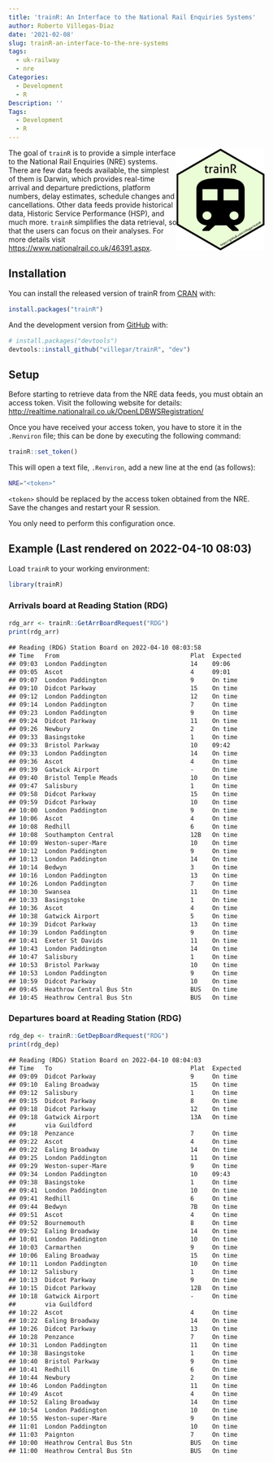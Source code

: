 ```yaml
---
title: 'trainR: An Interface to the National Rail Enquiries Systems'
author: Roberto Villegas-Diaz
date: '2021-02-08'
slug: trainR-an-interface-to-the-nre-systems
tags:
  - uk-railway
  - nre
Categories:
  - Development
  - R
Description: ''
Tags:
  - Development
  - R
---
```


<img src="https://raw.githubusercontent.com/villegar/trainR/main/inst/images/logo.png" alt="logo" align="right" height=200px/>

The goal of `trainR` is to provide a simple interface to the 
National Rail Enquiries (NRE) systems. There are few data feeds 
available, the simplest of them is Darwin, which provides real-time 
arrival and departure predictions, platform numbers, delay estimates, 
schedule changes and cancellations. Other data feeds provide historical 
data, Historic Service Performance (HSP), and much more. `trainR` 
simplifies the data retrieval, so that the users can focus on their 
analyses. For more details visit 
https://www.nationalrail.co.uk/46391.aspx.

## Installation

You can install the released version of trainR from [CRAN](https://CRAN.R-project.org) with:

``` r
install.packages("trainR")
```

And the development version from [GitHub](https://github.com/) with:

``` r
# install.packages("devtools")
devtools::install_github("villegar/trainR", "dev")
```

## Setup
Before starting to retrieve data from the NRE data feeds, you must obtain an access token. 
Visit the following website for details: http://realtime.nationalrail.co.uk/OpenLDBWSRegistration/

Once you have received your access token, you have to store it in the `.Renviron` file; this can be 
done by executing the following command:


```r
trainR::set_token()
```

This will open a text file, `.Renviron`, add a new line at the end (as follows):

```bash
NRE="<token>"
```

`<token>` should be replaced by the access token obtained from the NRE. Save the changes and restart 
your R session.

You only need to perform this configuration once.

## Example (Last rendered on 2022-04-10 08:03)

Load `trainR` to your working environment:

```r
library(trainR)
```

### Arrivals board at Reading Station (RDG)


```r
rdg_arr <- trainR::GetArrBoardRequest("RDG")
print(rdg_arr)
```

```
## Reading (RDG) Station Board on 2022-04-10 08:03:58
## Time   From                                    Plat  Expected
## 09:03  London Paddington                       14    09:06
## 09:05  Ascot                                   4     09:01
## 09:07  London Paddington                       9     On time
## 09:10  Didcot Parkway                          15    On time
## 09:12  London Paddington                       12    On time
## 09:14  London Paddington                       7     On time
## 09:23  London Paddington                       9     On time
## 09:24  Didcot Parkway                          11    On time
## 09:26  Newbury                                 2     On time
## 09:33  Basingstoke                             1     On time
## 09:33  Bristol Parkway                         10    09:42
## 09:33  London Paddington                       14    On time
## 09:36  Ascot                                   4     On time
## 09:39  Gatwick Airport                         -     On time
## 09:40  Bristol Temple Meads                    10    On time
## 09:47  Salisbury                               1     On time
## 09:58  Didcot Parkway                          15    On time
## 09:59  Didcot Parkway                          10    On time
## 10:00  London Paddington                       9     On time
## 10:06  Ascot                                   4     On time
## 10:08  Redhill                                 6     On time
## 10:08  Southampton Central                     12B   On time
## 10:09  Weston-super-Mare                       10    On time
## 10:12  London Paddington                       9     On time
## 10:13  London Paddington                       14    On time
## 10:14  Bedwyn                                  3     On time
## 10:16  London Paddington                       13    On time
## 10:26  London Paddington                       7     On time
## 10:30  Swansea                                 11    On time
## 10:33  Basingstoke                             1     On time
## 10:36  Ascot                                   4     On time
## 10:38  Gatwick Airport                         5     On time
## 10:39  Didcot Parkway                          13    On time
## 10:39  London Paddington                       9     On time
## 10:41  Exeter St Davids                        11    On time
## 10:43  London Paddington                       14    On time
## 10:47  Salisbury                               1     On time
## 10:53  Bristol Parkway                         10    On time
## 10:53  London Paddington                       9     On time
## 10:59  Didcot Parkway                          10    On time
## 09:45  Heathrow Central Bus Stn                BUS   On time
## 10:45  Heathrow Central Bus Stn                BUS   On time
```

### Departures board at Reading Station (RDG)


```r
rdg_dep <- trainR::GetDepBoardRequest("RDG")
print(rdg_dep)
```

```
## Reading (RDG) Station Board on 2022-04-10 08:04:03
## Time   To                                      Plat  Expected
## 09:09  Didcot Parkway                          9     On time
## 09:10  Ealing Broadway                         15    On time
## 09:12  Salisbury                               1     On time
## 09:15  Didcot Parkway                          8     On time
## 09:18  Didcot Parkway                          12    On time
## 09:18  Gatwick Airport                         13A   On time
##        via Guildford                           
## 09:18  Penzance                                7     On time
## 09:22  Ascot                                   4     On time
## 09:22  Ealing Broadway                         14    On time
## 09:25  London Paddington                       11    On time
## 09:29  Weston-super-Mare                       9     On time
## 09:34  London Paddington                       10    09:43
## 09:38  Basingstoke                             1     On time
## 09:41  London Paddington                       10    On time
## 09:41  Redhill                                 6     On time
## 09:44  Bedwyn                                  7B    On time
## 09:51  Ascot                                   4     On time
## 09:52  Bournemouth                             8     On time
## 09:52  Ealing Broadway                         14    On time
## 10:01  London Paddington                       10    On time
## 10:03  Carmarthen                              9     On time
## 10:06  Ealing Broadway                         15    On time
## 10:11  London Paddington                       10    On time
## 10:12  Salisbury                               1     On time
## 10:13  Didcot Parkway                          9     On time
## 10:15  Didcot Parkway                          12B   On time
## 10:18  Gatwick Airport                         -     On time
##        via Guildford                           
## 10:22  Ascot                                   4     On time
## 10:22  Ealing Broadway                         14    On time
## 10:26  Didcot Parkway                          13    On time
## 10:28  Penzance                                7     On time
## 10:31  London Paddington                       11    On time
## 10:38  Basingstoke                             1     On time
## 10:40  Bristol Parkway                         9     On time
## 10:41  Redhill                                 6     On time
## 10:44  Newbury                                 2     On time
## 10:46  London Paddington                       11    On time
## 10:49  Ascot                                   4     On time
## 10:52  Ealing Broadway                         14    On time
## 10:54  London Paddington                       10    On time
## 10:55  Weston-super-Mare                       9     On time
## 11:01  London Paddington                       10    On time
## 11:03  Paignton                                7     On time
## 10:00  Heathrow Central Bus Stn                BUS   On time
## 11:00  Heathrow Central Bus Stn                BUS   On time
```
